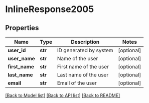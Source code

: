 # InlineResponse2005

## Properties
Name | Type | Description | Notes
------------ | ------------- | ------------- | -------------
**user_id** | **str** | ID generated by system | [optional] 
**user_name** | **str** | Name of the user | [optional] 
**first_name** | **str** | First name of the user | [optional] 
**last_name** | **str** | Last name of the user | [optional] 
**email** | **str** | Email of the user | [optional] 

[[Back to Model list]](../README.md#documentation-for-models) [[Back to API list]](../README.md#documentation-for-api-endpoints) [[Back to README]](../README.md)


